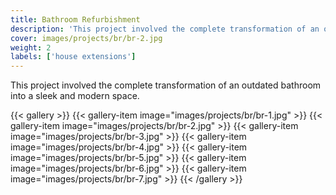```yaml
---
title: Bathroom Refurbishment
description: 'This project involved the complete transformation of an outdated bathroom into a sleek and modern space.'
cover: images/projects/br/br-2.jpg
weight: 2
labels: ['house extensions']
---
```


This project involved the complete transformation of an outdated bathroom into a sleek and modern space.

{{< gallery >}}
{{< gallery-item image="images/projects/br/br-1.jpg" >}}
{{< gallery-item image="images/projects/br/br-2.jpg" >}}
{{< gallery-item image="images/projects/br/br-3.jpg" >}}
{{< gallery-item image="images/projects/br/br-4.jpg" >}}
{{< gallery-item image="images/projects/br/br-5.jpg" >}}
{{< gallery-item image="images/projects/br/br-6.jpg" >}}
{{< gallery-item image="images/projects/br/br-7.jpg" >}}
{{< /gallery >}}